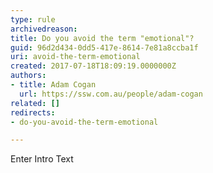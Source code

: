 ```yaml
---
type: rule
archivedreason: 
title: Do you avoid the term "emotional"?
guid: 96d2d434-0dd5-417e-8614-7e81a8ccba1f
uri: avoid-the-term-emotional
created: 2017-07-18T18:09:19.0000000Z
authors:
- title: Adam Cogan
  url: https://ssw.com.au/people/adam-cogan
related: []
redirects:
- do-you-avoid-the-term-emotional

---
```



Enter Intro Text
<br><excerpt class='endintro'></excerpt><br>



